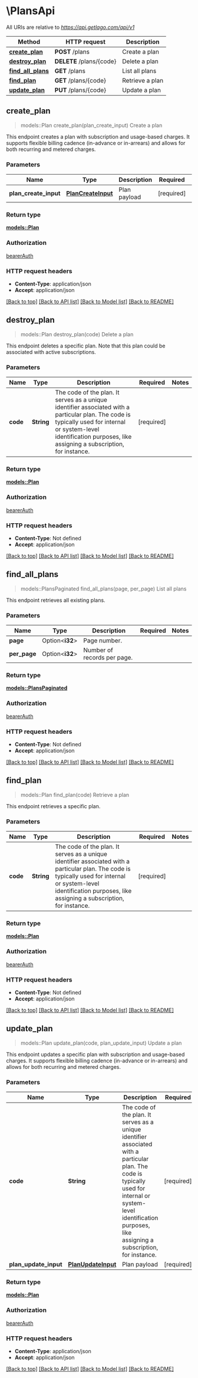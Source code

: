 # \PlansApi

All URIs are relative to *https://api.getlago.com/api/v1*

Method | HTTP request | Description
------------- | ------------- | -------------
[**create_plan**](PlansApi.md#create_plan) | **POST** /plans | Create a plan
[**destroy_plan**](PlansApi.md#destroy_plan) | **DELETE** /plans/{code} | Delete a plan
[**find_all_plans**](PlansApi.md#find_all_plans) | **GET** /plans | List all plans
[**find_plan**](PlansApi.md#find_plan) | **GET** /plans/{code} | Retrieve a plan
[**update_plan**](PlansApi.md#update_plan) | **PUT** /plans/{code} | Update a plan



## create_plan

> models::Plan create_plan(plan_create_input)
Create a plan

This endpoint creates a plan with subscription and usage-based charges. It supports flexible billing cadence (in-advance or in-arrears) and allows for both recurring and metered charges.

### Parameters


Name | Type | Description  | Required | Notes
------------- | ------------- | ------------- | ------------- | -------------
**plan_create_input** | [**PlanCreateInput**](PlanCreateInput.md) | Plan payload | [required] |

### Return type

[**models::Plan**](Plan.md)

### Authorization

[bearerAuth](../README.md#bearerAuth)

### HTTP request headers

- **Content-Type**: application/json
- **Accept**: application/json

[[Back to top]](#) [[Back to API list]](../README.md#documentation-for-api-endpoints) [[Back to Model list]](../README.md#documentation-for-models) [[Back to README]](../README.md)


## destroy_plan

> models::Plan destroy_plan(code)
Delete a plan

This endpoint deletes a specific plan. Note that this plan could be associated with active subscriptions.

### Parameters


Name | Type | Description  | Required | Notes
------------- | ------------- | ------------- | ------------- | -------------
**code** | **String** | The code of the plan. It serves as a unique identifier associated with a particular plan. The code is typically used for internal or system-level identification purposes, like assigning a subscription, for instance. | [required] |

### Return type

[**models::Plan**](Plan.md)

### Authorization

[bearerAuth](../README.md#bearerAuth)

### HTTP request headers

- **Content-Type**: Not defined
- **Accept**: application/json

[[Back to top]](#) [[Back to API list]](../README.md#documentation-for-api-endpoints) [[Back to Model list]](../README.md#documentation-for-models) [[Back to README]](../README.md)


## find_all_plans

> models::PlansPaginated find_all_plans(page, per_page)
List all plans

This endpoint retrieves all existing plans.

### Parameters


Name | Type | Description  | Required | Notes
------------- | ------------- | ------------- | ------------- | -------------
**page** | Option<**i32**> | Page number. |  |
**per_page** | Option<**i32**> | Number of records per page. |  |

### Return type

[**models::PlansPaginated**](PlansPaginated.md)

### Authorization

[bearerAuth](../README.md#bearerAuth)

### HTTP request headers

- **Content-Type**: Not defined
- **Accept**: application/json

[[Back to top]](#) [[Back to API list]](../README.md#documentation-for-api-endpoints) [[Back to Model list]](../README.md#documentation-for-models) [[Back to README]](../README.md)


## find_plan

> models::Plan find_plan(code)
Retrieve a plan

This endpoint retrieves a specific plan.

### Parameters


Name | Type | Description  | Required | Notes
------------- | ------------- | ------------- | ------------- | -------------
**code** | **String** | The code of the plan. It serves as a unique identifier associated with a particular plan. The code is typically used for internal or system-level identification purposes, like assigning a subscription, for instance. | [required] |

### Return type

[**models::Plan**](Plan.md)

### Authorization

[bearerAuth](../README.md#bearerAuth)

### HTTP request headers

- **Content-Type**: Not defined
- **Accept**: application/json

[[Back to top]](#) [[Back to API list]](../README.md#documentation-for-api-endpoints) [[Back to Model list]](../README.md#documentation-for-models) [[Back to README]](../README.md)


## update_plan

> models::Plan update_plan(code, plan_update_input)
Update a plan

This endpoint updates a specific plan with subscription and usage-based charges. It supports flexible billing cadence (in-advance or in-arrears) and allows for both recurring and metered charges.

### Parameters


Name | Type | Description  | Required | Notes
------------- | ------------- | ------------- | ------------- | -------------
**code** | **String** | The code of the plan. It serves as a unique identifier associated with a particular plan. The code is typically used for internal or system-level identification purposes, like assigning a subscription, for instance. | [required] |
**plan_update_input** | [**PlanUpdateInput**](PlanUpdateInput.md) | Plan payload | [required] |

### Return type

[**models::Plan**](Plan.md)

### Authorization

[bearerAuth](../README.md#bearerAuth)

### HTTP request headers

- **Content-Type**: application/json
- **Accept**: application/json

[[Back to top]](#) [[Back to API list]](../README.md#documentation-for-api-endpoints) [[Back to Model list]](../README.md#documentation-for-models) [[Back to README]](../README.md)

